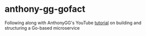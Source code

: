 # anthony-gg-gofact

Following along with AnthonyGG's YouTube [tutorial][tutorial-src] on building and structuring a Go-based microservice

[tutorial-src]: https://www.youtube.com/watch?v=sqj4UzN4OpU
